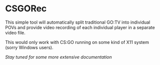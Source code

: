 # CSGORec

This simple tool will automatically split traditional GO:TV into individual POVs and provide video recording of each individual player in a separate video file.

This would only work with CS:GO running on some kind of X11 system (sorry Windows users).

*Stay tuned for some more extensive documentation*
